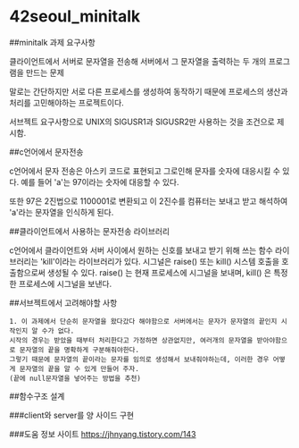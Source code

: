 # 42seoul_minitalk

##minitalk 과제 요구사항

클라이언트에서 서버로 문자열을 전송해 서버에서 그 문자열을 출력하는 두 개의 프로그램을 만드는 문제

말로는 간단하지만 서로 다른 프로세스를 생성하여 동작하기 때문에 프로세스의 생산과 처리를 고민해야하는 프로젝트이다.

서브젝트 요구사항으로 UNIX의 SIGUSR1과 SIGUSR2만 사용하는 것을 조건으로 제시함.


##c언어에서 문자전송
 
c언어에서 문자 전송은 아스키 코드로 표현되고 그로인해 문자를 숫자에 대응시킬 수 있다.
 예를 들어 'a'는 97이라는 숫자에 대응할 수 있다.

 또한 97은 2진법으로 1100001로 변환되고 이 2진수를 컴퓨터는 보내고 받고 해석하여 'a'라는 문자열을 인식하게 된다.

 ##클라이언트에서 사용하는 문자전송 라이브러리

 c언어에서 클라이언트와 서버 사이에서 원하는 신호를 보내고 받기 위해 쓰는 함수 라이브러리는 'kill'이라는 라이브러리가 있다.
 시그널은 raise() 또는 kill() 시스템 호출을 호출함으로써 생성될 수 있다. raise() 는 현재 프로세스에 시그널을 보내며, kill() 은 특정한 프로세스에 시그널을 보낸다.



 
 ##서브젝트에서 고려해야할 사항

    1. 이 과제에서 단순히 문자열을 왔다갔다 해야함으로 서버에서는 문자가 문자열의 끝인지 시작인지 알 수가 없다.
    시작의 경우는 받았을 때부터 처리한다고 가정하면 상관없지만, 여러개의 문자열을 받아야함으로 문자열의 끝을 명확하게 구분해줘야한다.
    그렇기 때문에 문자열의 끝이라는 문자를 임의로 생성해서 보내줘야하는데, 이러한 경우 어떻게 문자열의 끝을 알 수 있게 만들어 주자.
    (끝에 null문자열을 넣어주는 방법을 추천)

##함수구조 설계

###client와 server를 양 사이드 구현

###도움 정보 사이트
https://jhnyang.tistory.com/143